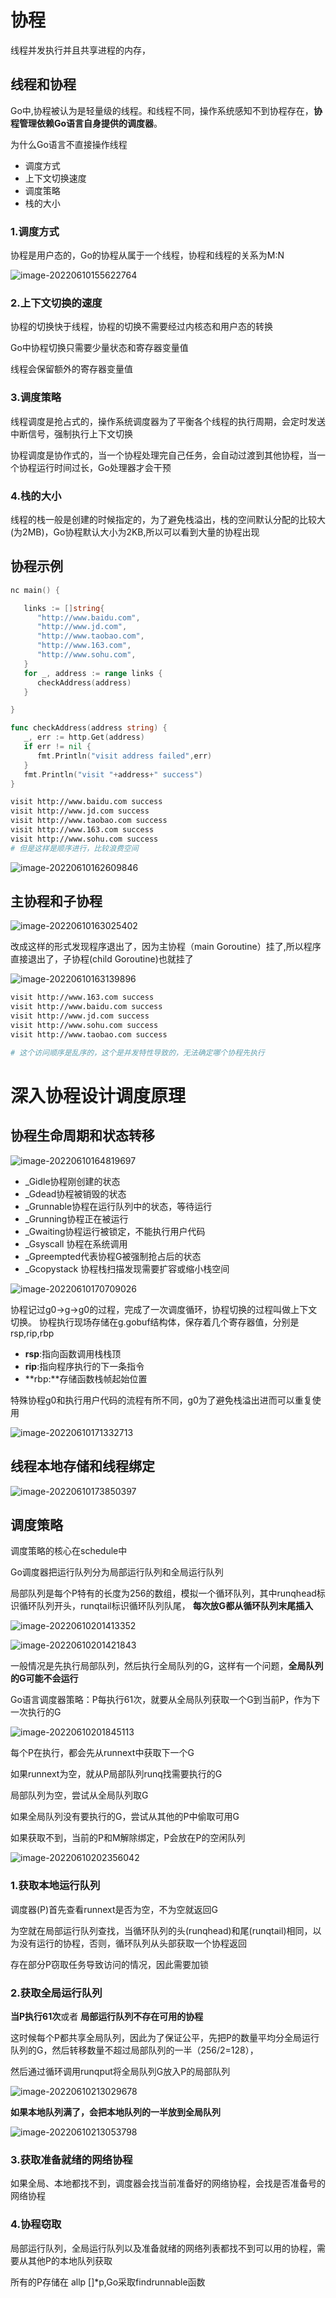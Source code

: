 # 协程

 线程并发执行并且共享进程的内存，

## 线程和协程

Go中,协程被认为是轻量级的线程。和线程不同，操作系统感知不到协程存在，**协程管理依赖Go语言自身提供的调度器**。

为什么Go语言不直接操作线程

- 调度方式
- 上下文切换速度
- 调度策略
- 栈的大小

### 1.调度方式

协程是用户态的，Go的协程从属于一个线程，协程和线程的关系为M:N

![image-20220610155622764](C:/Users/%E4%B8%BF%E5%89%91%E6%9D%A5%C2%B7/AppData/Roaming/Typora/typora-user-images/image-20220610155622764.png)

### 2.上下文切换的速度

协程的切换快于线程，协程的切换不需要经过内核态和用户态的转换

Go中协程切换只需要少量状态和寄存器变量值

线程会保留额外的寄存器变量值

### 3.调度策略

线程调度是抢占式的，操作系统调度器为了平衡各个线程的执行周期，会定时发送中断信号，强制执行上下文切换

协程调度是协作式的，当一个协程处理完自己任务，会自动过渡到其他协程，当一个协程运行时间过长，Go处理器才会干预

### 4.栈的大小

线程的栈一般是创建的时候指定的，为了避免栈溢出，栈的空间默认分配的比较大(为2MB)，Go协程默认大小为2KB,所以可以看到大量的协程出现

## 协程示例

```go
nc main() {

   links := []string{
      "http://www.baidu.com",
      "http://www.jd.com",
      "http://www.taobao.com",
      "http://www.163.com",
      "http://www.sohu.com",
   }
   for _, address := range links {
      checkAddress(address)
   }

}

func checkAddress(address string) {
   _, err := http.Get(address)
   if err != nil {
      fmt.Println("visit address failed",err)
   }
   fmt.Println("visit "+address+" success")
}
```

~~~bash
visit http://www.baidu.com success
visit http://www.jd.com success
visit http://www.taobao.com success
visit http://www.163.com success
visit http://www.sohu.com success
# 但是这样是顺序进行，比较浪费空间
~~~

![image-20220610162609846](C:/Users/%E4%B8%BF%E5%89%91%E6%9D%A5%C2%B7/AppData/Roaming/Typora/typora-user-images/image-20220610162609846.png)

## 主协程和子协程

![image-20220610163025402](C:/Users/%E4%B8%BF%E5%89%91%E6%9D%A5%C2%B7/AppData/Roaming/Typora/typora-user-images/image-20220610163025402.png)

改成这样的形式发现程序退出了，因为主协程（main Goroutine）挂了,所以程序直接退出了，子协程(child Goroutine)也就挂了

![image-20220610163139896](C:/Users/%E4%B8%BF%E5%89%91%E6%9D%A5%C2%B7/AppData/Roaming/Typora/typora-user-images/image-20220610163139896.png)

~~~bash
visit http://www.163.com success
visit http://www.baidu.com success
visit http://www.jd.com success
visit http://www.sohu.com success
visit http://www.taobao.com success

# 这个访问顺序是乱序的，这个是并发特性导致的，无法确定哪个协程先执行
~~~

# 深入协程设计调度原理

## 协程生命周期和状态转移

![image-20220610164819697](C:/Users/%E4%B8%BF%E5%89%91%E6%9D%A5%C2%B7/AppData/Roaming/Typora/typora-user-images/image-20220610164819697.png)

- _Gidle协程刚创建的状态
- _Gdead协程被销毁的状态
- _Grunnable协程在运行队列中的状态，等待运行
- _Grunning协程正在被运行
- _Gwaiting协程运行被锁定，不能执行用户代码
- _Gsyscall 协程在系统调用
- _Gpreempted代表协程G被强制抢占后的状态
- _Gcopystack 协程栈扫描发现需要扩容或缩小栈空间

![image-20220610170709026](C:/Users/%E4%B8%BF%E5%89%91%E6%9D%A5%C2%B7/AppData/Roaming/Typora/typora-user-images/image-20220610170709026.png)

协程记过g0->g->g0的过程，完成了一次调度循环，协程切换的过程叫做上下文切换。  协程执行现场存储在g.gobuf结构体，保存着几个寄存器值，分别是rsp,rip,rbp

- **rsp**:指向函数调用栈栈顶
- **rip**:指向程序执行的下一条指令
- **rbp:**存储函数栈帧起始位置

特殊协程g0和执行用户代码的流程有所不同，g0为了避免栈溢出进而可以重复使用

![image-20220610171332713](C:/Users/%E4%B8%BF%E5%89%91%E6%9D%A5%C2%B7/AppData/Roaming/Typora/typora-user-images/image-20220610171332713.png)

## 线程本地存储和线程绑定

![image-20220610173850397](C:/Users/%E4%B8%BF%E5%89%91%E6%9D%A5%C2%B7/AppData/Roaming/Typora/typora-user-images/image-20220610173850397.png)

## 调度策略

调度策略的核心在schedule中

Go调度器把运行队列分为局部运行队列和全局运行队列

局部队列是每个P特有的长度为256的数组，模拟一个循环队列，其中runqhead标识循环队列开头，runqtail标识循环队列队尾，  **每次放G都从循环队列末尾插入**

![image-20220610201413352](C:/Users/%E4%B8%BF%E5%89%91%E6%9D%A5%C2%B7/AppData/Roaming/Typora/typora-user-images/image-20220610201413352.png)

![image-20220610201421843](C:/Users/%E4%B8%BF%E5%89%91%E6%9D%A5%C2%B7/AppData/Roaming/Typora/typora-user-images/image-20220610201421843.png)

一般情况是先执行局部队列，然后执行全局队列的G，这样有一个问题，**全局队列的G可能不会运行**

Go语言调度器策略：P每执行61次，就要从全局队列获取一个G到当前P，作为下一次执行的G

![image-20220610201845113](C:/Users/%E4%B8%BF%E5%89%91%E6%9D%A5%C2%B7/AppData/Roaming/Typora/typora-user-images/image-20220610201845113.png)

每个P在执行，都会先从runnext中获取下一个G

如果runnext为空，就从P局部队列runq找需要执行的G

局部队列为空，尝试从全局队列取G

如果全局队列没有要执行的G，尝试从其他的P中偷取可用G

如果获取不到，当前的P和M解除绑定，P会放在P的空闲队列

![image-20220610202356042](C:/Users/%E4%B8%BF%E5%89%91%E6%9D%A5%C2%B7/AppData/Roaming/Typora/typora-user-images/image-20220610202356042.png)

### 1.获取本地运行队列

调度器(P)首先查看runnext是否为空，不为空就返回G

为空就在局部运行队列查找，当循环队列的头(runqhead)和尾(runqtail)相同，以为没有运行的协程，否则，循环队列从头部获取一个协程返回

存在部分P窃取任务导致访问的情况，因此需要加锁

### 2.获取全局运行队列

**当P执行61次**或者 **局部运行队列不存在可用的协程**

这时候每个P都共享全局队列，因此为了保证公平，先把P的数量平均分全局运行队列的G，然后转移数量不超过局部队列的一半（256/2=128），

然后通过循环调用runqput将全局队列G放入P的局部队列

![image-20220610213029678](C:/Users/%E4%B8%BF%E5%89%91%E6%9D%A5%C2%B7/AppData/Roaming/Typora/typora-user-images/image-20220610213029678.png)

**如果本地队列满了，会把本地队列的一半放到全局队列**

![image-20220610213053798](C:/Users/%E4%B8%BF%E5%89%91%E6%9D%A5%C2%B7/AppData/Roaming/Typora/typora-user-images/image-20220610213053798.png)



### 3.获取准备就绪的网络协程

如果全局、本地都找不到，调度器会找当前准备好的网络协程，会找是否准备号的网络协程

### 4.协程窃取

局部运行队列，全局运行队列以及准备就绪的网络列表都找不到可以用的协程，需要从其他P的本地队列获取

所有的P存储在 allp []*p,Go采取findrunnable函数

